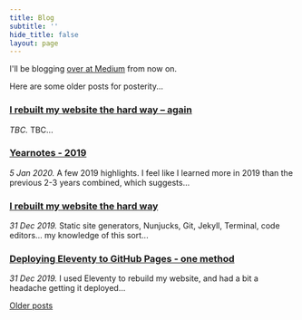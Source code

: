 ```yaml
---
title: Blog 
subtitle: ''
hide_title: false
layout: page
---
```


I'll be blogging [over at Medium](https://medium.com/@tomhiskey) from now on. 

Here are some older posts for posterity...

### [I rebuilt my website the hard way – again](/blog/==9/)
*TBC.* TBC...

### [Yearnotes - 2019](/blog/yearnotes-2019/)
*5 Jan 2020.* A few 2019 highlights. I feel like I learned more in 2019 than the previous 2-3 years combined, which suggests...

### [I rebuilt my website the hard way](/blog/i-rebuilt-my-website-the-hard-way/)
*31 Dec 2019.* Static site generators, Nunjucks, Git, Jekyll, Terminal, code editors... my knowledge of this sort...

### [Deploying Eleventy to GitHub Pages - one method](/blog/deploying-eleventy-to-github-pages-one-way/)
*31 Dec 2019.* I used Eleventy to rebuild my website, and had a bit a headache getting it deployed...


[Older posts](/blog/blog-archive)